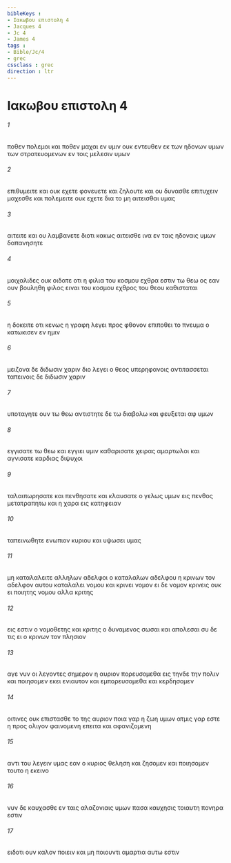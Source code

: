 ```yaml
---
bibleKeys : 
- Ιακωβου επιστολη 4
- Jacques 4
- Jc 4
- James 4
tags : 
- Bible/Jc/4
- grec
cssclass : grec
direction : ltr
---
```


# Ιακωβου επιστολη 4

###### 1
ποθεν πολεμοι και ποθεν μαχαι εν υμιν ουκ εντευθεν εκ των ηδονων υμων των στρατευομενων εν τοις μελεσιν υμων
###### 2
επιθυμειτε και ουκ εχετε φονευετε και ζηλουτε και ου δυνασθε επιτυχειν μαχεσθε και πολεμειτε ουκ εχετε δια το μη αιτεισθαι υμας
###### 3
αιτειτε και ου λαμβανετε διοτι κακως αιτεισθε ινα εν ταις ηδοναις υμων δαπανησητε
###### 4
μοιχαλιδες ουκ οιδατε οτι η φιλια του κοσμου εχθρα εστιν τω θεω ος εαν ουν βουληθη φιλος ειναι του κοσμου εχθρος του θεου καθισταται
###### 5
η δοκειτε οτι κενως η γραφη λεγει προς φθονον επιποθει το πνευμα ο κατωκισεν εν ημιν
###### 6
μειζονα δε διδωσιν χαριν διο λεγει ο θεος υπερηφανοις αντιτασσεται ταπεινοις δε διδωσιν χαριν
###### 7
υποταγητε ουν τω θεω αντιστητε δε τω διαβολω και φευξεται αφ υμων
###### 8
εγγισατε τω θεω και εγγιει υμιν καθαρισατε χειρας αμαρτωλοι και αγνισατε καρδιας διψυχοι
###### 9
ταλαιπωρησατε και πενθησατε και κλαυσατε ο γελως υμων εις πενθος μετατραπητω και η χαρα εις κατηφειαν
###### 10
ταπεινωθητε ενωπιον κυριου και υψωσει υμας
###### 11
μη καταλαλειτε αλληλων αδελφοι ο καταλαλων αδελφου η κρινων τον αδελφον αυτου καταλαλει νομου και κρινει νομον ει δε νομον κρινεις ουκ ει ποιητης νομου αλλα κριτης
###### 12
εις εστιν ο νομοθετης και κριτης ο δυναμενος σωσαι και απολεσαι συ δε τις ει ο κρινων τον πλησιον
###### 13
αγε νυν οι λεγοντες σημερον η αυριον πορευσομεθα εις τηνδε την πολιν και ποιησομεν εκει ενιαυτον και εμπορευσομεθα και κερδησομεν
###### 14
οιτινες ουκ επιστασθε το της αυριον ποια γαρ η ζωη υμων ατμις γαρ εστε η προς ολιγον φαινομενη επειτα και αφανιζομενη
###### 15
αντι του λεγειν υμας εαν ο κυριος θεληση και ζησομεν και ποιησομεν τουτο η εκεινο
###### 16
νυν δε καυχασθε εν ταις αλαζονιαις υμων πασα καυχησις τοιαυτη πονηρα εστιν
###### 17
ειδοτι ουν καλον ποιειν και μη ποιουντι αμαρτια αυτω εστιν
